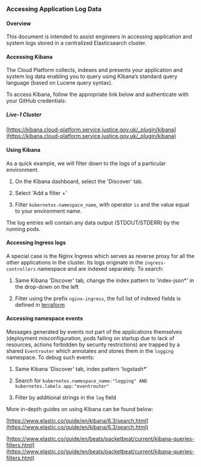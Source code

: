 ### Accessing Application Log Data

#### Overview

This document is intended to assist engineers in accessing application and system logs stored in a centralized Elasticsearch cluster.

#### Accessing Kibana

The Cloud Platform collects, indexes and presents your application and system log data enabling you to query using Kibana’s standard query language (based on Lucene query syntax).

To access Kibana, follow the appropriate link below and authenticate with your GitHub credentials:

##### Live-1 Cluster
[https://kibana.cloud-platform.service.justice.gov.uk/_plugin/kibana](https://kibana.cloud-platform.service.justice.gov.uk/_plugin/kibana)

#### Using Kibana

As a quick example, we will filter down to the logs of a particular environment.

1) On the Kibana dashboard, select the 'Discover' tab.

2) Select 'Add a filter +'

3) Filter `kubernetes.namespace_name`, with operator `is` and the value equal to your environment name.

The log entries will contain any data output (STDOUT/STDERR) by the running pods.

#### Accessing Ingress logs

A special case is the Nginx Ingress which serves as reverse proxy for all the other applications in the cluster. Its logs originate in the `ingress-controllers` namespace and are indexed separately. To search:

1) Same Kibana 'Discover' tab, change the index pattern to 'index-json*' in the drop-down on the left

2) Filter using the prefix `nginx-ingress`, the full list of indexed fields is defined in [terraform](https://github.com/ministryofjustice/cloud-platform-infrastructure/blob/fa2b9f37edc8239ade9d5e02f0c8e4953a9ae21e/terraform/cloud-platform-components/nginx-ingress-acme.tf#L51)

#### Accessing namespace events

Messages generated by events not part of the applications themselves (deployment misconfiguration, pods failing on startup due to lack of resources, actions forbidden by security restrictions) are trapped by a shared `Eventrouter` which annotates and stores them in the `logging` namespace. To debug such events:

1) Same Kibana 'Discover' tab, index pattern 'logstash*'

2) Search for `kubernetes.namespace_name:"logging" AND kubernetes.labels.app:"eventrouter"`

3) Filter by additional strings in the `log` field


More in-depth guides on using Kibana can be found below:

[https://www.elastic.co/guide/en/kibana/6.3/search.html](https://www.elastic.co/guide/en/kibana/6.3/search.html)

[https://www.elastic.co/guide/en/beats/packetbeat/current/kibana-queries-filters.html](https://www.elastic.co/guide/en/beats/packetbeat/current/kibana-queries-filters.html)
